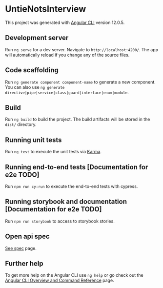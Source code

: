 # UntieNotsInterview

This project was generated with [Angular CLI](https://github.com/angular/angular-cli) version 12.0.5.

## Development server

Run `ng serve` for a dev server. Navigate to `http://localhost:4200/`. The app will automatically reload if you change any of the source files.

## Code scaffolding

Run `ng generate component component-name` to generate a new component. You can also use `ng generate directive|pipe|service|class|guard|interface|enum|module`.

## Build

Run `ng build` to build the project. The build artifacts will be stored in the `dist/` directory.

## Running unit tests

Run `ng test` to execute the unit tests via [Karma](https://karma-runner.github.io).

## Running end-to-end tests [Documentation for e2e TODO]

Run `npm run cy:run` to execute the end-to-end tests with cypress. 

## Running storybook and documentation [Documentation for e2e TODO]

Run `npm run storybook` to access to storybook stories.

## Open api spec

[See spec](docs/swagger-open-api/open-api.spec.v1.yaml) page.


## Further help

To get more help on the Angular CLI use `ng help` or go check out the [Angular CLI Overview and Command Reference](https://angular.io/cli) page.
